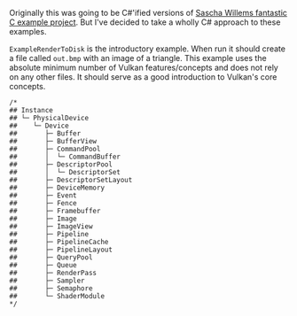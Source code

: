 
Originally this was going to be C#'ified versions of [Sascha Willems fantastic C example project](https://github.com/SaschaWillems/Vulkan). But I've decided to take a wholly C# approach to these examples.

`ExampleRenderToDisk` is the introductory example. When run it should create a file called `out.bmp` with an image of a triangle. This example uses the absolute minimum number of Vulkan features/concepts and does not rely on any other files. It should serve as a good introduction to Vulkan's core concepts.

```
/*
## Instance
## └─ PhysicalDevice
##    └─ Device
##       ├─ Buffer
##       ├─ BufferView
##       ├─ CommandPool
##       │  └─ CommandBuffer
##       ├─ DescriptorPool
##       │  └─ DescriptorSet
##       ├─ DescriptorSetLayout
##       ├─ DeviceMemory
##       ├─ Event
##       ├─ Fence
##       ├─ Framebuffer
##       ├─ Image
##       ├─ ImageView
##       ├─ Pipeline
##       ├─ PipelineCache
##       ├─ PipelineLayout
##       ├─ QueryPool
##       ├─ Queue
##       ├─ RenderPass
##       ├─ Sampler
##       ├─ Semaphore
##       └─ ShaderModule
*/
```